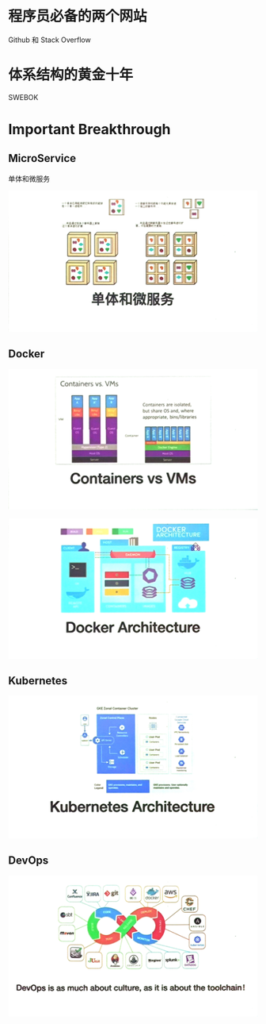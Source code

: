 # 程序员必备的两个网站

Github 和 Stack Overflow

# 体系结构的黄金十年

SWEBOK

# Important Breakthrough

## MicroService

单体和微服务

![](./image/2020-10-21-20-10-15.png)

## Docker

![](./image/2020-10-21-20-10-30.png)

![](./image/2020-10-21-20-11-40.png)

## Kubernetes

![](./image/2020-10-21-20-13-17.png)

## DevOps

![](./image/2020-10-21-20-20-28.png)